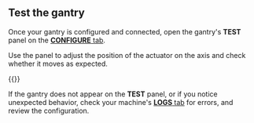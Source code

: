 ## Test the gantry

Once your gantry is configured and connected, open the gantry's **TEST** panel on the [**CONFIGURE** tab](/configure/).

Use the panel to adjust the position of the actuator on the axis and check whether it moves as expected.

{{<imgproc src="/components/gantry/gantry-control-tab.png" resize="450x" declaredimensions=true alt="Gantry test panel.">}}

If the gantry does not appear on the **TEST** panel, or if you notice unexpected behavior, check your machine's [**LOGS** tab](/cloud/machines/#logs) for errors, and review the configuration.
